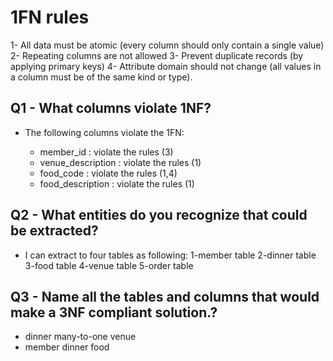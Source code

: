 # 1FN rules

1- All data must be atomic (every column should only contain a single value)
2- Repeating columns are not allowed
3- Prevent duplicate records (by applying primary keys)
4- Attribute domain should not change (all values in a column must be of the same kind or type).

## Q1 - What columns violate 1NF?

- The following columns violate the 1FN:

  - member_id : violate the rules (3)
  - venue_description : violate the rules (1)
  - food_code : violate the rules (1,4)
  - food_description : violate the rules (1)

## Q2 - What entities do you recognize that could be extracted?

- I can extract to four tables as following:
  1-member table
  2-dinner table
  3-food table
  4-venue table
  5-order table

## Q3 - Name all the tables and columns that would make a 3NF compliant solution.?

- dinner many-to-one venue
- member dinner food
